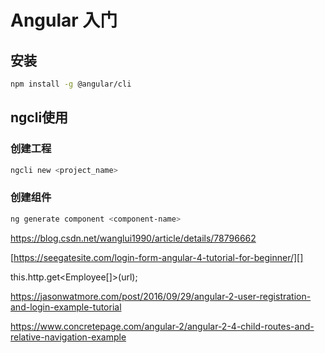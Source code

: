 # Angular 入门

## 安装

```sh
npm install -g @angular/cli
```

## ngcli使用

### 创建工程

```sh
ngcli new <project_name>
```

### 创建组件

```sh
ng generate component <component-name>
```

https://blog.csdn.net/wanglui1990/article/details/78796662

[https://seegatesite.com/login-form-angular-4-tutorial-for-beginner/][]

this.http.get<Employee[]>(url);

https://jasonwatmore.com/post/2016/09/29/angular-2-user-registration-and-login-example-tutorial

https://www.concretepage.com/angular-2/angular-2-4-child-routes-and-relative-navigation-example

[](https://chrisbartos.com/articles/how-do-i-implement-session-authentication-in-django-rest-framework/)